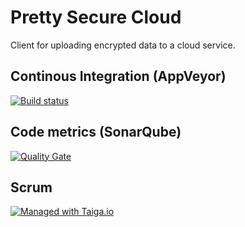 # Pretty Secure Cloud
Client for uploading encrypted data to a cloud service.

## Continous Integration (AppVeyor)
[![Build status](https://ci.appveyor.com/api/projects/status/p7dje9t5w775vd0x/branch/master?svg=true)](https://ci.appveyor.com/project/PascalHonegger/prettysecurecloud/branch/master)

## Code metrics (SonarQube)
[![Quality Gate](https://sonarqube.com/api/badges/gate?key=Pascalhonegger%3APrettySecureCloud)](https://sonarqube.com/dashboard/index/Pascalhonegger%3APrettySecureCloud)

## Scrum
[![Managed with Taiga.io](https://tree.taiga.io/support/images/taiga-badge-gh.png)](https://tree.taiga.io/project/starlordthecoder-cloud-project/backlog "Backlog")
